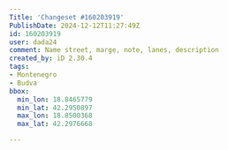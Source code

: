 ```yaml
---
Title: 'Changeset #160203919'
PublishDate: 2024-12-12T11:27:49Z
id: 160203919
user: dada24
comment: Name street, marge, note, lanes, description
created_by: iD 2.30.4
tags:
- Montenegro
- Budva
bbox:
  min_lon: 18.8465779
  min_lat: 42.2950897
  max_lon: 18.8500368
  max_lat: 42.2976668

---
```

